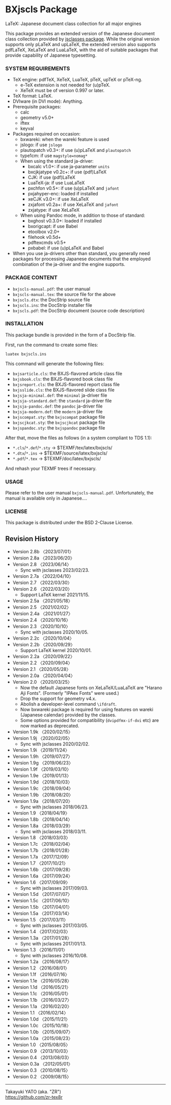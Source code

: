 BXjscls Package
===============

LaTeX: Japanese document class collection for all major engines

This package provides an extended version of the Japanese document
class collection provided by [jsclasses package]. While the original
version supports only pLaTeX and upLaTeX, the extended version also
supports pdfLaTeX, XeLaTeX and LuaLaTeX, with the aid of suitable
packages that provide capability of Japanese typesetting.

[jsclasses package]: (https://www.ctan.org/pkg/jsclasses)

### SYSTEM REQUIREMENTS

  * TeX engine: pdfTeX, XeTeX, LuaTeX, pTeX, upTeX or pTeX-ng.
      - e-TeX extension is not needed for (u)pTeX.
      - XeTeX must be of version 0.997 or later.
  * TeX format: LaTeX.
  * DVIware (in DVI mode): Anything.
  * Prerequisite packages:
      - calc
      - geometry v5.0+
      - iftex
      - keyval
  * Packages required on occasion:
      - bxwareki: when the wareki feature is used
      - jslogo: if use `jslogo`
      - plautopatch v0.3+: if use (u)pLaTeX and `plautopatch`
      - type1cm: if use `magstyle=nomag*`
      - When using the standard ja-driver:
          + bxcalc v1.0+: if use ja-parameter `units`
          + bxcjkjatype v0.2c+: if use (pdf)LaTeX
          + CJK:  if use (pdf)LaTeX
          + LuaTeX-ja: if use LuaLaTeX
          + pxchfon v0.5+: if use (u)pLaTeX and `jafont`
          + pxjahyper-enc: loaded if installed
          + xeCJK v3.0+: if use XeLaTeX
          + zxjafont v0.2a+: if use XeLaTeX and `jafont`
          + zxjatype: if use XeLaTeX
      - When using Pandoc mode, in addition to those of standard:
          + bxghost v0.3.0+: loaded if installed
          + bxorigcapt: if use Babel
          + etoolbox v2.0+
          + filehook v0.5d+
          + pdftexcmds v0.5+
          + pxbabel: if use (u)pLaTeX and Babel
  * When you use ja-drivers other than standard, you generally need
    packages for processing Japanese documents that the employed
    combination of the ja-driver and the engine supports.

### PACKAGE CONTENT

  * `bxjscls-manual.pdf`: the user manual
  * `bxjscls-manual.tex`: the source file for the above
  * `bxjscls.dtx`: the DocStrip source file
  * `bxjscls.ins`: the DocStrip installer file
  * `bxjscls.pdf`: the DocStrip document (source code description)

### INSTALLATION

This package bundle is provided in the form of a DocStrip file.

First, run the command to create some files:

    luatex bxjscls.ins

This command will generate the following files:

  * `bxjsarticle.cls`: the BXJS-flavored article class file
  * `bxjsbook.cls`: the BXJS-flavored book class file
  * `bxjsreport.cls`: the BXJS-flavored report class file
  * `bxjsslide.cls`: the BXJS-flavored slide class file
  * `bxjsja-minimal.def`: the `minimal` ja-driver file
  * `bxjsja-standard.def`: the `standard` ja-driver file
  * `bxjsja-pandoc.def`: the `pandoc` ja-driver file
  * `bxjsja-modern.def`: the `modern` ja-driver file
  * `bxjscompat.sty`: the `bxjscompat` package file
  * `bxjscjkcat.sty`: the `bxjscjkcat` package file
  * `bxjspandoc.sty`: the `bxjspandoc` package file

After that, move the files as follows (in a system compliant to
TDS 1.1):

  - `*.cls`/`*.def`/`*.sty` → $TEXMF/tex/latex/bxjscls/
  - `*.dtx`/`*.ins` → $TEXMF/source/latex/bxjscls/
  - `*.pdf`/`*.tex` → $TEXMF/doc/latex/bxjscls/

And rehash your TEXMF trees if necessary.

### USAGE

Please refer to the user manual `bxjscls-manual.pdf`.
Unfortunately, the manual is available only in Japanese....

### LICENSE

This package is distributed under the BSD 2-Clause License.

Revision History
----------------

  * Version 2.8b 〈2023/07/01〉
  * Version 2.8a 〈2023/06/20〉
  * Version 2.8  〈2023/06/14〉
      - Sync with jsclasses 2023/02/23.
  * Version 2.7a 〈2022/04/10〉
  * Version 2.7  〈2022/03/30〉
  * Version 2.6  〈2022/03/20〉
      - Support LaTeX kernel 2021/11/15.
  * Version 2.5a 〈2021/05/18〉
  * Version 2.5  〈2021/02/02〉
  * Version 2.4a 〈2021/01/27〉
  * Version 2.4  〈2020/10/16〉
  * Version 2.3  〈2020/10/10〉
      - Sync with jsclasses 2020/10/05.
  * Version 2.2c 〈2020/10/04〉
  * Version 2.2b 〈2020/09/29〉
      - Support LaTeX kernel 2020/10/01.
  * Version 2.2a 〈2020/09/22〉
  * Version 2.2  〈2020/09/04〉
  * Version 2.1  〈2020/05/28〉
  * Version 2.0a 〈2020/04/04〉
  * Version 2.0  〈2020/03/25〉
      - Now the default Japanese fonts on XeLaTeX/LuaLaTeX are "Harano
        Aji Fonts". (Formerly "IPAex Fonts" were used.)
      - Drop the support for geometry v4.x.
      - Abolish a developer-level command `\ifdraft`.
      - Now bxwareki package is required for using features on wareki
        (Japanese calendar) provided by the classes.
      - Some options provided for compatibility (`dvipdfmx-if-dvi` etc)
        are now marked as deprecated.
  * Version 1.9k 〈2020/02/15〉
  * Version 1.9j 〈2020/02/05〉
      - Sync with jsclasses 2020/02/02.
  * Version 1.9i 〈2019/11/24〉
  * Version 1.9h 〈2019/07/27〉
  * Version 1.9g 〈2019/06/23〉
  * Version 1.9f 〈2019/03/10〉
  * Version 1.9e 〈2019/01/13〉
  * Version 1.9d 〈2018/10/03〉
  * Version 1.9c 〈2018/09/04〉
  * Version 1.9b 〈2018/08/20〉
  * Version 1.9a 〈2018/07/20〉
      - Sync with jsclasses 2018/06/23.
  * Version 1.9  〈2018/04/19〉
  * Version 1.8b 〈2018/04/14〉
  * Version 1.8a 〈2018/03/29〉
      - Sync with jsclasses 2018/03/11.
  * Version 1.8  〈2018/03/03〉
  * Version 1.7c 〈2018/02/04〉
  * Version 1.7b 〈2018/01/28〉
  * Version 1.7a 〈2017/12/09〉
  * Version 1.7  〈2017/10/21〉
  * Version 1.6b 〈2017/09/28〉
  * Version 1.6a 〈2017/09/24〉
  * Version 1.6  〈2017/09/09〉
      - Sync with jsclasses 2017/09/03.
  * Version 1.5d 〈2017/07/07〉
  * Version 1.5c 〈2017/06/10〉
  * Version 1.5b 〈2017/04/01〉
  * Version 1.5a 〈2017/03/14〉
  * Version 1.5  〈2017/03/11〉
      - Sync with jsclasses 2017/03/05.
  * Version 1.4  〈2017/02/03〉
  * Version 1.3a 〈2017/01/28〉
      - Sync with jsclasses 2017/01/13.
  * Version 1.3  〈2016/11/01〉
      - Sync with jsclasses 2016/10/08.
  * Version 1.2a 〈2016/08/17〉
  * Version 1.2  〈2016/08/01〉
  * Version 1.1f 〈2016/07/16〉
  * Version 1.1e 〈2016/05/28〉
  * Version 1.1d 〈2016/05/21〉
  * Version 1.1c 〈2016/05/01〉
  * Version 1.1b 〈2016/03/27〉
  * Version 1.1a 〈2016/02/20〉
  * Version 1.1  〈2016/02/14〉
  * Version 1.0d 〈2015/11/21〉
  * Version 1.0c 〈2015/10/18〉
  * Version 1.0b 〈2015/09/07〉
  * Version 1.0a 〈2015/08/23〉
  * Version 1.0  〈2015/08/05〉
  * Version 0.9  〈2013/10/03〉
  * Version 0.4  〈2013/08/03〉
  * Version 0.3a 〈2012/05/01〉
  * Version 0.3  〈2010/08/15〉
  * Version 0.2  〈2009/08/15〉

--------------------
Takayuki YATO (aka. "ZR")  
https://github.com/zr-tex8r
